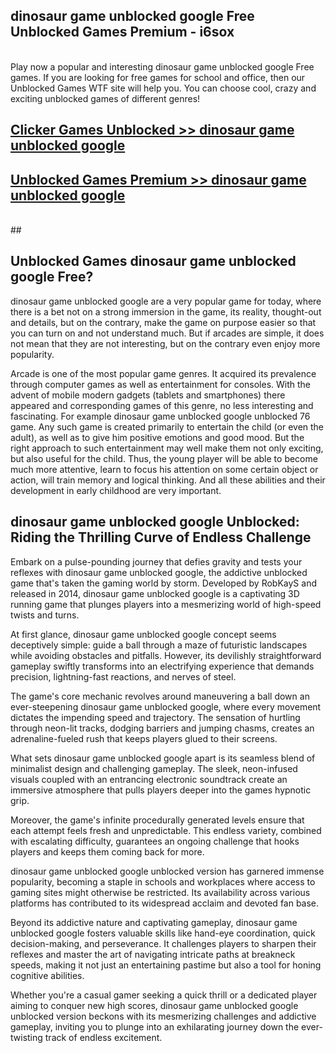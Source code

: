 ## dinosaur game unblocked google Free Unblocked Games Premium - i6sox <br>
<br>
Play now a popular and interesting dinosaur game unblocked google Free games. If you are looking for free games for school and office, then our Unblocked Games WTF site will help you. You can choose cool, crazy and exciting unblocked games of different genres!


##  [Clicker Games Unblocked >> dinosaur game unblocked google](http://freeplayer.one?title=dinosaur_game_unblocked_google&ref=05)

##  [Unblocked Games Premium >> dinosaur game unblocked google](http://freeplayer.one?title=dinosaur_game_unblocked_google&ref=05)
  <br>
  ##



## Unblocked Games dinosaur game unblocked google Free?

dinosaur game unblocked google are a very popular game for today, where there is a bet not on a strong immersion in the game, its reality, thought-out and details, but on the contrary, make the game on purpose easier so that you can turn on and not understand much. But if arcades are simple, it does not mean that they are not interesting, but on the contrary even enjoy more popularity.

Arcade is one of the most popular game genres. It acquired its prevalence through computer games as well as entertainment for consoles. With the advent of mobile modern gadgets (tablets and smartphones) there appeared and corresponding games of this genre, no less interesting and fascinating. For example dinosaur game unblocked google unblocked 76 game. Any such game is created primarily to entertain the child (or even the adult), as well as to give him positive emotions and good mood. But the right approach to such entertainment may well make them not only exciting, but also useful for the child. Thus, the young player will be able to become much more attentive, learn to focus his attention on some certain object or action, will train memory and logical thinking. And all these abilities and their development in early childhood are very important.

##  dinosaur game unblocked google Unblocked: Riding the Thrilling Curve of Endless Challenge

Embark on a pulse-pounding journey that defies gravity and tests your reflexes with dinosaur game unblocked google, the addictive unblocked game that's taken the gaming world by storm. Developed by RobKayS and released in 2014, dinosaur game unblocked google is a captivating 3D running game that plunges players into a mesmerizing world of high-speed twists and turns.

At first glance, dinosaur game unblocked google concept seems deceptively simple: guide a ball through a maze of futuristic landscapes while avoiding obstacles and pitfalls. However, its devilishly straightforward gameplay swiftly transforms into an electrifying experience that demands precision, lightning-fast reactions, and nerves of steel.

The game's core mechanic revolves around maneuvering a ball down an ever-steepening dinosaur game unblocked google, where every movement dictates the impending speed and trajectory. The sensation of hurtling through neon-lit tracks, dodging barriers and jumping chasms, creates an adrenaline-fueled rush that keeps players glued to their screens.

What sets dinosaur game unblocked google apart is its seamless blend of minimalist design and challenging gameplay. The sleek, neon-infused visuals coupled with an entrancing electronic soundtrack create an immersive atmosphere that pulls players deeper into the games hypnotic grip.

Moreover, the game's infinite procedurally generated levels ensure that each attempt feels fresh and unpredictable. This endless variety, combined with escalating difficulty, guarantees an ongoing challenge that hooks players and keeps them coming back for more.

dinosaur game unblocked google unblocked version has garnered immense popularity, becoming a staple in schools and workplaces where access to gaming sites might otherwise be restricted. Its availability across various platforms has contributed to its widespread acclaim and devoted fan base.

Beyond its addictive nature and captivating gameplay, dinosaur game unblocked google fosters valuable skills like hand-eye coordination, quick decision-making, and perseverance. It challenges players to sharpen their reflexes and master the art of navigating intricate paths at breakneck speeds, making it not just an entertaining pastime but also a tool for honing cognitive abilities.

Whether you're a casual gamer seeking a quick thrill or a dedicated player aiming to conquer new high scores, dinosaur game unblocked google unblocked version beckons with its mesmerizing challenges and addictive gameplay, inviting you to plunge into an exhilarating journey down the ever-twisting track of endless excitement.